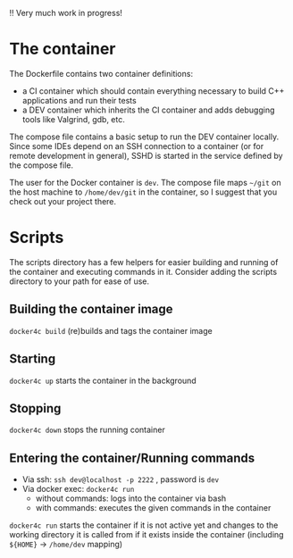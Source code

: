 :bangbang: Very much work in progress!

# The container

The Dockerfile contains two container definitions: 

- a CI container which should contain everything necessary to build C++ applications and run their tests
- a DEV container which inherits the CI container and adds debugging tools like Valgrind, gdb, etc.

The compose file contains a basic setup to run the DEV container locally. Since some IDEs depend on an SSH connection to a container (or for remote development in general), SSHD is started in the service defined by the compose file.

The user for the Docker container is `dev`.
The compose file maps `~/git` on the host machine to `/home/dev/git` in the container, so I suggest that you check out your project there.

# Scripts

The scripts directory has a few helpers for easier building and running of the container and executing commands in it. Consider adding the scripts directory to your path for ease of use.

## Building the container image

`docker4c build` (re)builds and tags the container image

## Starting

`docker4c up` starts the container in the background

## Stopping

`docker4c down` stops the running container

## Entering the container/Running commands

- Via ssh: `ssh dev@localhost -p 2222` , password is `dev`
- Via docker exec: `docker4c run` 
    - without commands: logs into the container via bash
    - with commands: executes the given commands in the container

`docker4c run` starts the container if it is not active yet and changes to the working directory it is called from if it exists inside the container (including `${HOME}` -> `/home/dev` mapping)


